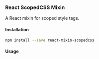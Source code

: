 ### React ScopedCSS Mixin

A React mixin for scoped style tags.

#### Installation

``` bash
npm install --save react-mixin-scopedcss
```

#### Usage

``` javascript

